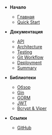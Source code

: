 - **Начало**
  - [Главная](/)
  - [Quick Start](docs/QUICKSTART.md)

- **Документация**
  - [API](docs/API.md)
  - [Architecture](docs/ARCHITECTURE.md)
  - [Testing](docs/TESTING.md)
  - [Git Workflow](docs/GIT_WORKFLOW.md)
  - [Deployment](docs/DEPLOY.md)
  - [Summary](docs/PROJECT_SUMMARY.md)

- **Библиотеки**
  - [Обзор](docs/libraries/README.md)
  - [Gin](docs/libraries/GIN.md)
  - [GORM](docs/libraries/GORM.md)
  - [JWT](docs/libraries/JWT.md)
  - [Bcrypt & Viper](docs/libraries/BCRYPT_VIPER.md)

- **Ссылки**
  - [GitHub](https://github.com/AlexRodving/advanced-user-api)

